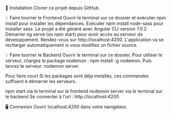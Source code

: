 🔨   Installation
Cloner ce projet depuis GitHub.

💡   Faire tourner le Frontend
Ouvrir le terminal sur ce dossier et exécuter npm install pour installer les dépendances.
Exécuter npm install node-sass pour installer sass.
Le projet a été généré avec Angular CLI version 7.0.2.
Démarrer ng serve (ou npm start) pour avoir accès au serveur de développement.
Rendez-vous sur http://localhost:4200.
L'application va se recharger automatiquement si vous modifiez un fichier source.

💡  Faire tourner le Backend
Ouvrir le terminal sur ce dossier.
Pour utiliser le serveur, chargez le package nodemon : npm install -g nodemon.
Puis lancez le serveur: nodemon server.

Pour faire court
Si les packages sont déja installés, ces commandes suffisent à démarrer les serveurs.

npm start via le terminal sur le frontend
nodemon server via le terminal sur le backend
Se connecter à l'url : http://localhost:4200

🖥   Connexion
Ouvrir localhost:4200 dans votre navigateur.
